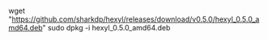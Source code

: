 wget "https://github.com/sharkdp/hexyl/releases/download/v0.5.0/hexyl_0.5.0_amd64.deb"
sudo dpkg -i hexyl_0.5.0_amd64.deb
